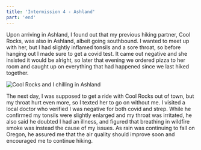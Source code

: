 ```yaml
---
title: 'Intermission 4 - Ashland'
part: 'end'
---
```


<script lang="ts">
import Images from '$lib/components/Images.svelte';
</script>

Upon arriving in Ashland, I found out that my previous hiking partner, Cool Rocks, was also in Ashland, albeit going
southbound. I wanted to meet up with her, but I had slightly inflamed tonsils and a sore throat, so before hanging out I
made sure to get a covid test. It came out negative and she insisted it would be alright, so later that evening we
ordered pizza to her room and caught up on everything that had happened since we last hiked together.

![Cool Rocks and I chilling in Ashland](https://cdn.jeeveshikedthepct.com/images/0df8efba-c255-4363-2fb4-0bf5ff545200.jpeg)

The next day, I was supposed to get a ride with Cool Rocks out of town, but my throat hurt even more, so I texted her to
go on without me. I visited a local doctor who verified I was negative for both covid and strep. While he confirmed my
tonsils were slightly enlarged and my throat was irritated, he also said he doubted I had an illness, and figured that
breathing in wildfire smoke was instead the cause of my issues. As rain was continuing to fall on Oregon, he assured me
that the air quality should improve soon and encouraged me to continue hiking.

